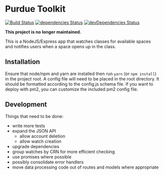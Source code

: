 # Purdue Toolkit
[![Build Status](https://travis-ci.org/bferris1/purdue-toolkit.svg?branch=develop)](https://travis-ci.org/bferris1/purdue-toolkit)
[![dependencies Status](https://david-dm.org/bferris1/purdue-toolkit/status.svg)](https://david-dm.org/bferris1/purdue-toolkit)
[![devDependencies Status](https://david-dm.org/bferris1/purdue-toolkit/dev-status.svg)](https://david-dm.org/bferris1/purdue-toolkit?type=dev)

**This project is no longer maintained.**

This is a NodeJS/Express app that watches classes for available spaces and notifies users when a space opens up in the class.

## Installation

Ensure that node/npm and yarn are installed then run `yarn` (or `npm install`) in the project root. A config file will need to be placed in the root directory. It should be formatted according to the config.js schema file. If you want to deploy with pm2, you can customize the included pm2 config file.

## Development

Things that need to be done:
* write more tests
* expand the JSON API
    * allow account deletion
    * allow watch creation
* upgrade dependencies
* group watches by CRN for more efficient checking
* use promises where possible
* possibly consolidate error handlers
* move data processing code out of routes and models where appropriate

